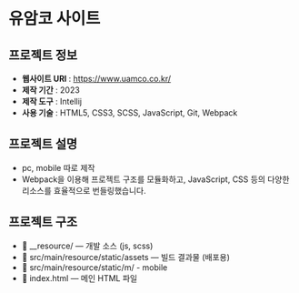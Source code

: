 # 유암코 사이트

## 프로젝트 정보
- **웹사이트 URl** : https://www.uamco.co.kr/
- **제작 기간** : 2023
- **제작 도구** : Intellij
- **사용 기술** : HTML5, CSS3, SCSS, JavaScript, Git, Webpack

## 프로젝트 설명
- pc, mobile 따로 제작
- Webpack을 이용해 프로젝트 구조를 모듈화하고, JavaScript, CSS 등의 다양한 리소스를 효율적으로 번들링했습니다.

## 프로젝트 구조
- 📂 __resource/ — 개발 소스 (js, scss)
- 📂 src/main/resource/static/assets — 빌드 결과물 (배포용)
- 📂 src/main/resource/static/m/ - mobile
- 📄 index.html — 메인 HTML 파일